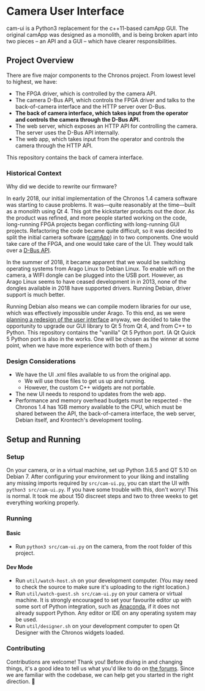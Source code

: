 # Camera User Interface

cam-ui is a Python3 replacement for the c++11-based camApp GUI. The original camApp was designed as a monolith, and is being broken apart into two pieces – an API and a GUI – which have clearer responsibilities.


## Project Overview
There are five major components to the Chronos project. From lowest level
to highest, we have:

- The FPGA driver, which is controlled by the camera API.
- The camera D-Bus API, which controls the FPGA driver and talks to the back-of-camera interface and the HTTP server over D-Bus.
- **The back of camera interface, which takes input from the operator and controls the camera through the D-Bus API.**
- The web server, which exposes an HTTP API for controlling the camera. The server uses the D-Bus API internally.
- The web app, which takes input from the operator and controls the camera through the HTTP API.

This repository contains the back of camera interface.


### Historical Context
Why did we decide to rewrite our firmware?

In early 2018, our initial implementation of the Chronos 1.4 camera software was starting to cause problems. It was—quite reasonably at the time—built as a monolith using Qt 4. This got the kickstarter products out the door. As the product was refined, and more people started working on the code, long-running FPGA projects began conflicting with long-running GUI projects. Refactoring the code became quite difficult, so it was decided to split the initial camera software (_[camApp](https://github.com/krontech/chronos-cam-app)_) in to two components. One would take care of the FPGA, and one would take care of the UI. They would talk over a [D-Bus API](https://www.freedesktop.org/wiki/Software/dbus).

In the summer of 2018, it became apparent that we would be switching operating systems from Arago Linux to Debian Linux. To enable wifi on the camera, a WIFI dongle can be plugged into the USB port. However, as Arago Linux seems to have ceased development in in 2013, none of the dongles available in 2018 have supported drivers. Running Debian, driver support is much better.  

Running Debian also means we can compile modern libraries for our use, which was effectively impossible under Arago. To this end, as we were [planning a redesign of the user interface](http://forum.krontech.ca/index.php?topic=135.0) anyway, we decided to take the opportunity to upgrade our GUI library to Qt 5 from Qt 4, and from C++ to Python. This repository contains the "vanilla" Qt 5 Python port. (A Qt Quick 5 Python port is also in the works. One will be chosen as the winner at some point, when we have more experience with both of them.)


### Design Considerations
- We have the UI .xml files available to us from the original app.
  - We will use those files to get us up and running.
  - However, the custom C++ widgets are not portable.
- The new UI needs to respond to updates from the web app.
- Performance and memory overhead budgets must be respected - the Chronos 1.4 has 1GB memory available to the CPU, which must be shared between the API, the back-of-camera interface, the web server, Debian itself, and Krontech's development tooling.


## Setup and Running

### Setup
On your camera, or in a virtual machine, set up Python 3.6.5 and QT 5.10 on Debian 7. After configuring your environment to your liking and installing any missing imports required by `src/cam-ui.py`, you can start the UI with `python3 src/cam-ui.py`. If you have some trouble with this, don't worry! This is normal. It took me about 150 discreet steps and two to three weeks to get everything working properly.


### Running
#### Basic
- Run `python3 src/cam-ui.py` on the camera, from the root folder of this project.
#### Dev Mode
- Run `util/watch-host.sh` on your development computer. (You may need to check the source to make sure it's uploading to the right location.)
- Run `util/watch-guest.sh src/cam-ui.py` on your camera or virtual machine.
It is strongly encouraged to set your favourite editor up with some sort of Python integration, such as [Anaconda](http://damnwidget.github.io/anaconda), if it does not already support Python. Any editor or IDE on any operating system may be used.
- Run `util/designer.sh` on your development computer to open Qt Designer with the Chronos widgets loaded.


### Contributing
Contributions are welcome! Thank you! Before diving in and changing things, it's a good idea to tell us what you'd like to do on [the forums](http://forum.krontech.ca/). Since we are familiar with the codebase, we can help get you started in the right direction. 🙂
